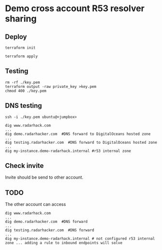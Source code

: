 # Demo cross account R53 resolver sharing
## Deploy
```
terraform init
```
```
terraform apply
```
## Testing
```
rm -rf ./key.pem
terraform output -raw private_key >key.pem
chmod 400 ./key.pem
```

## DNS testing
```
ssh -i ./key.pem ubuntu@<jumpbox>
```
```
dig www.radarhack.com
...
dig demo.radarhacker.com  #DNS forward to DigitalOceans hosted zone
...
dig testing.radarhacker.com  #DNS forward to DigitalOceans hosted zone
...
dig my-instance.demo-radarhack.internal #r53 internal zone
```

## Check invite
Invite should be send to other account.

## TODO
The other account can access
```
dig www.radarhack.com
...
dig demo.radarhacker.com  #DNS forward
...
dig testing.radarhacker.com  #DNS forward
...
dig my-instance.demo-radarhack.internal # not configured r53 internal zone ... adding a rule to inbound endpoints will solve
```
